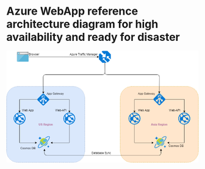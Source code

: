 # Azure WebApp reference architecture diagram for high availability and ready for disaster


![alt text](https://github.com/PankajRawat333/AzureWebAppHighAvailability-/blob/master/Azure%20high%20availablity%20Diagram.png)
